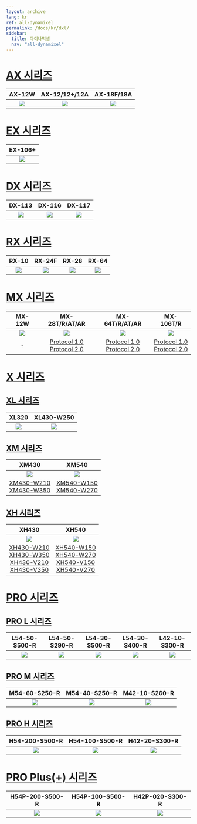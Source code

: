 ```yaml
---
layout: archive
lang: kr
ref: all-dynamixel
permalink: /docs/kr/dxl/
sidebar:
  title: 다이나믹셀
  nav: "all-dynamixel"
---
```


# [AX 시리즈](#ax-시리즈)

|AX-12W|AX-12/12+/12A|AX-18F/18A|
|:---:|:---:|:---:|
|[![](/assets/images/dxl/ax/ax-12w_product.jpg)](/docs/kr/dxl/ax/ax-12w/)|[![](/assets/images/dxl/ax/ax-12a_product.png)](/docs/kr/dxl/ax/ax-12a/)|[![](/assets/images/dxl/ax/ax-18a_product.png)](/docs/kr/dxl/ax/ax-18a/)|

# [EX 시리즈](#ex-시리즈)

|EX-106+|
|:---:|
|[![](/assets/images/dxl/ex/ex-106_product.png)](/docs/kr/dxl/ex/ex-106+/)|

# [DX 시리즈](#dx-시리즈)

|DX-113|DX-116|DX-117|
|:---:|:---:|:---:|
|[![](/assets/images/dxl/dx/dx-113_product.png)](/docs/kr/dxl/dx/dx-113/)|[![](/assets/images/dxl/dx/dx-116_product.png)](/docs/kr/dxl/dx/dx-116/)|[![](/assets/images/dxl/dx/dx-117_product.png)](/docs/kr/dxl/dx/dx-117/)|

# [RX 시리즈](#rx-시리즈)

|RX-10|RX-24F|RX-28|RX-64|
|:---:|:---:|:---:|:---:|
|[![](/assets/images/dxl/rx/rx-10_product.png)](/docs/kr/dxl/rx/rx-10/)|[![](/assets/images/dxl/rx/rx-24f_product.png)](/docs/kr/dxl/rx/rx-24f/)|[![](/assets/images/dxl/rx/rx-28_product.png)](/docs/kr/dxl/rx/rx-28/)|[![](/assets/images/dxl/rx/rx-64_product.png)](/docs/kr/dxl/rx/rx-64/)|

# [MX 시리즈](#mx-시리즈)

|MX-12W|MX-28T/R/AT/AR|MX-64T/R/AT/AR|MX-106T/R|
|:---:|:---:|:---:|:---:|
|[![](/assets/images/dxl/mx/mx-12_product.jpg)](/docs/kr/dxl/mx/mx-12w/)|![](/assets/images/dxl/mx/mx-28ar_product.jpg)|![](/assets/images/dxl/mx/mx-64ar_product.png)|![](/assets/images/dxl/mx/mx-106t_product.jpg)|
|-|[Protocol 1.0](/docs/kr/dxl/mx/mx-28/)<br>[Protocol 2.0](/docs/kr/dxl/mx/mx-28-2/)|[Protocol 1.0](/docs/kr/dxl/mx/mx-64/)<br>[Protocol 2.0](/docs/kr/dxl/mx/mx-64-2/)|[Protocol 1.0](/docs/kr/dxl/mx/mx-106/)<br>[Protocol 2.0](/docs/kr/dxl/mx/mx-106-2/)|

# [X 시리즈](#x-시리즈)

## [XL 시리즈](#xl-시리즈)

|XL320|XL430-W250|
|:---:|:---:|
|[![](/assets/images/dxl/x/xl320_product.jpg)](/docs/kr/dxl/x/xl320/)|[![](/assets/images/dxl/x/xl430_product.png)](/docs/kr/dxl/x/xl430-w250/)|

## [XM 시리즈](#xm-시리즈)

|XM430|XM540|
|:---:|:---:|
|![](/assets/images/dxl/x/x_series_product.png)|![](/assets/images/dxl/x/x540-series_product.png)|
|[XM430-W210](/docs/kr/dxl/x/xm430-w210/)<br>[XM430-W350](/docs/kr/dxl/x/xm430-w350/)|[XM540-W150](/docs/kr/dxl/x/xm540-w150/)<br>[XM540-W270](/docs/kr/dxl/x/xm540-w270/)|

## [XH 시리즈](#xh-시리즈)

|XH430|XH540|
|:---:|:---:|
|![](/assets/images/dxl/x/x_series_product.png)|![](/assets/images/dxl/x/x540-series_product.png)|
|[XH430-W210](/docs/kr/dxl/x/xh430-w210/)<br>[XH430-W350](/docs/kr/dxl/x/xh430-w350/)<br>[XH430-V210](/docs/kr/dxl/x/xh430-v210/)<br>[XH430-V350](/docs/kr/dxl/x/xh430-v350/)|[XH540-W150](/docs/kr/dxl/x/xh540-w150/)<br>[XH540-W270](/docs/kr/dxl/x/xh540-w270/)<br>[XH540-V150](/docs/kr/dxl/x/xh540-v150/)<br>[XH540-V270](/docs/kr/dxl/x/xh540-v270/)|

# [PRO 시리즈](#pro-시리즈)

## [PRO L 시리즈](#pro-l-시리즈)

|L54-50-S500-R|L54-50-S290-R|L54-30-S500-R|L54-30-S400-R|L42-10-S300-R|
|:---:|:---:|:---:|:---:|:---:|
|[![](/assets/images/dxl/pro/h54-100-s500-r_product.jpg)](/docs/kr/dxl/pro/l54-50-s500-r/)|[![](/assets/images/dxl/pro/h54-100-s500-r_product.jpg)](/docs/kr/dxl/pro/l54-50-s290-r/)|[![](/assets/images/dxl/pro/h54-100-s500-r_product.jpg)](/docs/kr/dxl/pro/l54-30-s500-r/)|[![](/assets/images/dxl/pro/h54-100-s500-r_product.jpg)](/docs/kr/dxl/pro/l54-30-s400-r/)|[![](/assets/images/dxl/pro/m42-10-s260-r_product.jpg)](/docs/kr/dxl/pro/l42-10-s300-r/)|

## [PRO M 시리즈](#pro-m-시리즈)

|M54-60-S250-R|M54-40-S250-R|M42-10-S260-R|
|:---:|:---:|:---:|
|[![](/assets/images/dxl/pro/h54-200-s500-r_product.jpg)](/docs/kr/dxl/pro/m54-60-s250-r/)|[![](/assets/images/dxl/pro/h54-100-s500-r_product.jpg)](/docs/kr/dxl/pro/m54-40-s250-r/)|[![](/assets/images/dxl/pro/m42-10-s260-r_product.jpg)](/docs/kr/dxl/pro/m42-10-s260-r/)|

## [PRO H 시리즈](#pro-h-시리즈)

|H54-200-S500-R|H54-100-S500-R|H42-20-S300-R|
|:---:|:---:|:---:|
|[![](/assets/images/dxl/pro/h54-200-s500-r_product.jpg)](/docs/kr/dxl/pro/h54-200-s500-r/)|[![](/assets/images/dxl/pro/h54-100-s500-r_product.jpg)](/docs/kr/dxl/pro/h54-100-s500-r/)|[![](/assets/images/dxl/pro/h42-20-s300-r_product.jpg)](/docs/kr/dxl/pro/h42-20-s300-r/)|

# [PRO Plus(+) 시리즈](#pro-plus-시리즈)

|H54P-200-S500-R|H54P-100-S500-R|H42P-020-S300-R|
|:---:|:---:|:---:|
|[![](/assets/images/dxl/pro_plus/h54p-200-s500-r.png)](/docs/kr/dxl/pro_plus/h54p-200-s500-r/)|[![](/assets/images/dxl/pro_plus/h54p-100-s500-r.png)](/docs/kr/dxl/pro_plus/h54p-100-s500-r/)|[![](/assets/images/dxl/pro_plus/h42p-020-s300-r.png)](/docs/kr/dxl/pro_plus/h42p-020-s300-r/)|

